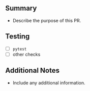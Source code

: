 ## Summary
- Describe the purpose of this PR.

## Testing
- [ ] `pytest`
- [ ] other checks

## Additional Notes
- Include any additional information.
